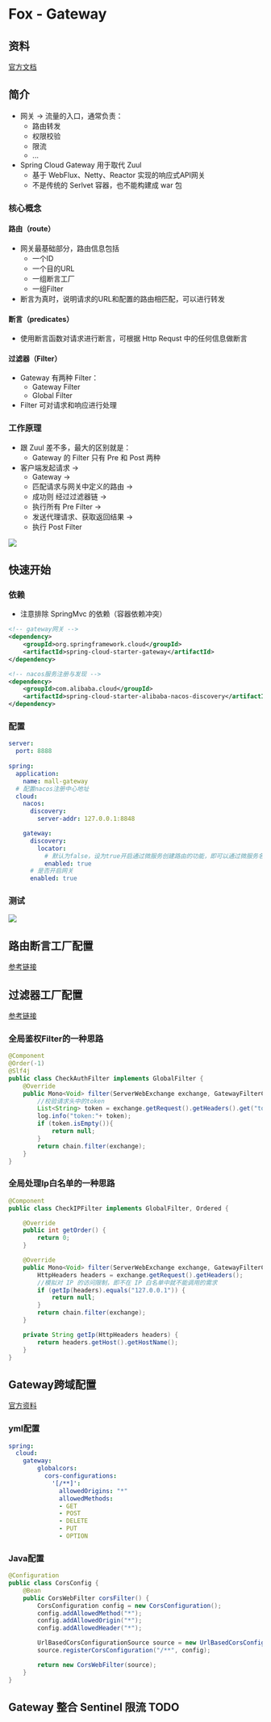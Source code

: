 # Fox - Gateway

## 资料

[官方文档](https://docs.spring.io/spring-cloud-gateway/docs/current/reference/html/#gateway-request-predicates-factories)

## 简介

- 网关 -> 流量的入口，通常负责：
  - 路由转发
  - 权限校验
  - 限流
  - ...
- Spring Cloud Gateway 用于取代 Zuul
  - 基于 WebFlux、Netty、Reactor 实现的响应式API网关
  - 不是传统的 Serlvet 容器，也不能构建成 war 包

### 核心概念

#### 路由（route）

- 网关最基础部分，路由信息包括
  - 一个ID
  - 一个目的URL
  - 一组断言工厂
  - 一组Filter
- 断言为真时，说明请求的URL和配置的路由相匹配，可以进行转发

#### 断言（predicates）

- 使用断言函数对请求进行断言，可根据 Http Requst 中的任何信息做断言

#### 过滤器（Filter）

- Gateway 有两种 Filter：
  - Gateway Filter
  - Global Filter
- Filter 可对请求和响应进行处理

### 工作原理

- 跟 Zuul 差不多，最大的区别就是：
  - Gateway 的 Filter 只有 Pre 和 Post 两种
- 客户端发起请求 -> 
  - Gateway -> 
  - 匹配请求与网关中定义的路由 ->
  - 成功则 经过过滤器链 ->
  - 执行所有 Pre Filter ->
  - 发送代理请求、获取返回结果 ->
  - 执行 Post Filter

![](https://note.youdao.com/yws/public/resource/e6a0c6530154a553fd11593f56b78c9a/xmlnote/B5EE5146728D46178B20BE6818FB9963/13816)

## 快速开始

### 依赖

- 注意排除 SpringMvc 的依赖（容器依赖冲突）

```xml
<!-- gateway网关 -->
<dependency>
    <groupId>org.springframework.cloud</groupId>
    <artifactId>spring-cloud-starter-gateway</artifactId>
</dependency>

<!-- nacos服务注册与发现 -->
<dependency>
    <groupId>com.alibaba.cloud</groupId>
    <artifactId>spring-cloud-starter-alibaba-nacos-discovery</artifactId>
</dependency>
```

### 配置

```yaml
server:
  port: 8888
  
spring:
  application:
    name: mall-gateway
  #	配置nacos注册中心地址
  cloud:
    nacos:
      discovery:
        server-addr: 127.0.0.1:8848

    gateway:
      discovery:
        locator:
          # 默认为false，设为true开启通过微服务创建路由的功能，即可以通过微服务名访问服务
          enabled: true
      # 是否开启网关    
      enabled: true 
```

### 测试

![](https://note.youdao.com/yws/public/resource/e6a0c6530154a553fd11593f56b78c9a/xmlnote/69A047A755E94EE7B6BED46BF9489FAD/13813)

## 路由断言工厂配置

[参考链接](https://github.com/AgeFades/AgeFades-Note/blob/master/Java/SpringCloud%20Gateway/%E6%96%B9%E5%BF%97%E9%B9%8F%20-%20SpringCloud%20Gateway.md)

## 过滤器工厂配置

[参考链接](https://github.com/AgeFades/AgeFades-Note/blob/master/Java/SpringCloud%20Gateway/%E6%96%B9%E5%BF%97%E9%B9%8F%20-%20SpringCloud%20Gateway.md)

### 全局鉴权Filter的一种思路

```java
@Component
@Order(-1)
@Slf4j
public class CheckAuthFilter implements GlobalFilter {
    @Override
    public Mono<Void> filter(ServerWebExchange exchange, GatewayFilterChain chain) {
        //校验请求头中的token
        List<String> token = exchange.getRequest().getHeaders().get("token");
        log.info("token:"+ token);
        if (token.isEmpty()){
            return null;
        }
        return chain.filter(exchange);
    }
}
```

### 全局处理Ip白名单的一种思路

```java
@Component
public class CheckIPFilter implements GlobalFilter, Ordered {

    @Override
    public int getOrder() {
        return 0;
    }

    @Override
    public Mono<Void> filter(ServerWebExchange exchange, GatewayFilterChain chain) {
        HttpHeaders headers = exchange.getRequest().getHeaders();
        //模拟对 IP 的访问限制，即不在 IP 白名单中就不能调用的需求
        if (getIp(headers).equals("127.0.0.1")) {
            return null;
        }
        return chain.filter(exchange);
    }

    private String getIp(HttpHeaders headers) {
        return headers.getHost().getHostName();
    }
}
```

## Gateway跨域配置

[官方资料](https://docs.spring.io/spring-cloud-gateway/docs/current/reference/html/#cors-configuration)

### yml配置

```yaml
spring:
  cloud:
    gateway:
        globalcors:
          cors-configurations:
            '[/**]':
              allowedOrigins: "*"
              allowedMethods:
              - GET
              - POST
              - DELETE
              - PUT
              - OPTION
```

### Java配置

```java
@Configuration
public class CorsConfig {
    @Bean
    public CorsWebFilter corsFilter() {
        CorsConfiguration config = new CorsConfiguration();
        config.addAllowedMethod("*");
        config.addAllowedOrigin("*");
        config.addAllowedHeader("*");

        UrlBasedCorsConfigurationSource source = new UrlBasedCorsConfigurationSource(new PathPatternParser());
        source.registerCorsConfiguration("/**", config);

        return new CorsWebFilter(source);
    }
}
```

## Gateway 整合 Sentinel 限流 TODO